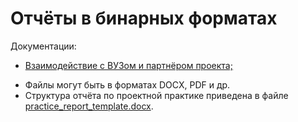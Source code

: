 # Отчёты в бинарных форматах

Документации:
* [Взаимодействие с ВУЗом и партнёром проекта;](https://github.com/k0swel/practice-2025/blob/main/docs/%D0%B2%D0%B7%D0%B0%D0%B8%D0%BC%D0%BE%D0%B4%D0%B5%D0%B9%D1%81%D1%82%D0%B2%D0%B8%D0%B5.md)
- Файлы могут быть в форматах DOCX, PDF и др.
- Структура отчёта по проектной практике приведена в файле [practice_report_template.docx](practice_report_template.docx).
